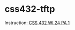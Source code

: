 # css432-tftp

Instruction: [CSS 432 WI 24 PA 1](https://docs.google.com/document/d/1oRWAtw0wXQFa5dmBpzK_wqKwyt-orf4NGrDusb8Y3Es/edit?usp=sharing)
